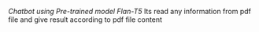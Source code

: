 *Chatbot using Pre-trained model Flan-T5*
Its read any information from pdf file 
and give result according to pdf file content
